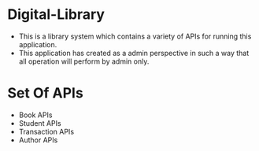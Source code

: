 # Digital-Library
* This is a library system which contains a variety of APIs for running this application.
* This application has created as a admin perspective in such a way that all operation will perform by admin only.

# Set Of APIs
* Book APIs
* Student APIs
* Transaction APIs
* Author APIs


